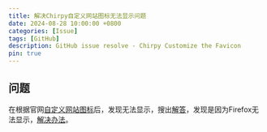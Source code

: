 ```yaml
---
title: 解决Chirpy自定义网站图标无法显示问题
date: 2024-08-28 10:00:00 +0800
categories: [Issue]
tags: [GitHub]
description: GitHub issue resolve - Chirpy Customize the Favicon
pin: true
---
```


## 问题
在根据官网[自定义网站图标](https://chirpy.cotes.page/posts/customize-the-favicon/)后，发现无法显示，搜出[解答](https://stackoverflow.com/questions/30551501/unable-to-set-favicon-using-jekyll-and-github-pages)，发现是因为Firefox无法显示，[解决办法](https://stackoverflow.com/questions/8616016/favicon-not-displayed-by-firefox)。
